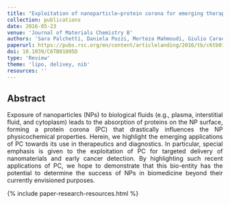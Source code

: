 ```yaml
---
title: "Exploitation of nanoparticle–protein corona for emerging therapeutic and diagnostic applications"
collection: publications
date: 2016-05-23
venue: 'Journal of Materials Chemistry B'
authors: 'Sara Palchetti, Daniela Pozzi, Morteza Mahmoudi, Giulio Caracciolo'
paperurl: https://pubs.rsc.org/en/content/articlelanding/2016/tb/c6tb01095d/unauth#!divAbstract
doi: 10.1039/C6TB01095D
type: 'Review'
theme: 'lipo, delivey, nib'
resources: ''
---
```


<h2> Abstract </h2>
<p align= "justify">
Exposure of nanoparticles (NPs) to biological fluids (e.g., plasma, interstitial fluid, and cytoplasm) leads to the absorption of proteins on the NP surface, forming a protein corona (PC) that drastically influences the NP physicochemical properties. Herein, we highlight the emerging applications of PC towards its use in therapeutics and diagnostics. In particular, special emphasis is given to the exploitation of PC for targeted delivery of nanomaterials and early cancer detection. By highlighting such recent applications of PC, we hope to demonstrate that this bio-entity has the potential to determine the success of NPs in biomedicine beyond their currently envisioned purposes.


{% include paper-research-resources.html %}
